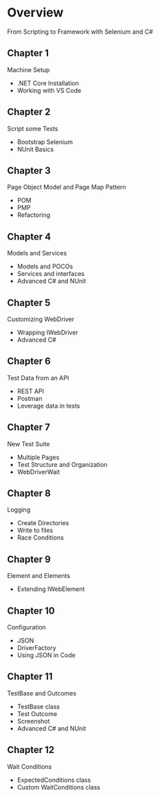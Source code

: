 # Overview
From Scripting to Framework with Selenium and C#

## Chapter 1
Machine Setup
* .NET Core Installation
* Working with VS Code

## Chapter 2
Script some Tests
* Bootstrap Selenium
* NUnit Basics

## Chapter 3
Page Object Model and Page Map Pattern
* POM
* PMP
* Refactoring

## Chapter 4
Models and Services
* Models and POCOs
* Services and interfaces
* Advanced C# and NUnit

## Chapter 5
Customizing WebDriver
* Wrapping IWebDriver
* Advanced C#

## Chapter 6
Test Data from an API
* REST API
* Postman
* Leverage data in tests

## Chapter 7
New Test Suite
* Multiple Pages
* Test Structure and Organization
* WebDriverWait

## Chapter 8
Logging
* Create Directories
* Write to files
* Race Conditions

## Chapter 9
Element and Elements
* Extending IWebElement

## Chapter 10
Configuration
* JSON
* DriverFactory
* Using JSON in Code

## Chapter 11
TestBase and Outcomes
* TestBase class
* Test Outcome
* Screenshot
* Advanced C# and NUnit

## Chapter 12
Wait Conditions
* ExpectedConditions class
* Custom WaitConditions class

